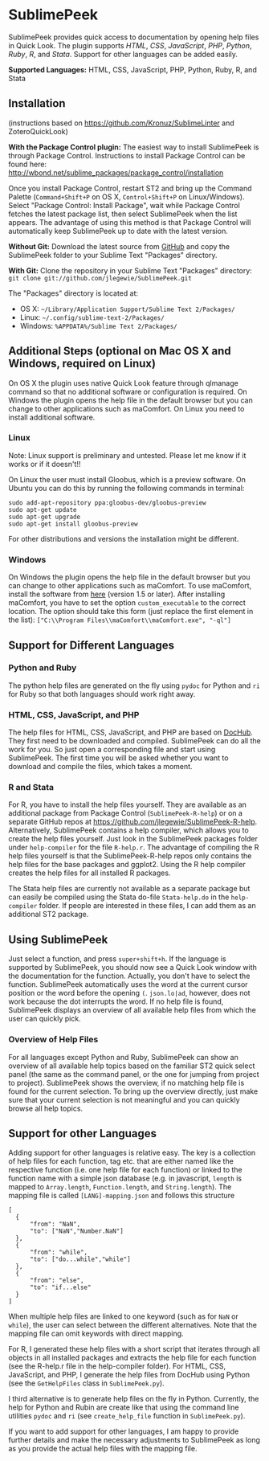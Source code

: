 # SublimePeek
SublimePeek provides quick access to documentation by opening help files in Quick Look. The plugin supports _HTML_, _CSS_, _JavaScript_, _PHP_, _Python_, _Ruby_, _R_, and _Stata_. Support for other languages can be added easily.

**Supported Languages:** HTML, CSS, JavaScript, PHP, Python, Ruby, R, and Stata

## Installation
(instructions based on https://github.com/Kronuz/SublimeLinter and ZoteroQuickLook)


**With the Package Control plugin:** The easiest way to install SublimePeek is through Package Control. Instructions to install Package Control can be found here: http://wbond.net/sublime_packages/package_control/installation

Once you install Package Control, restart ST2 and bring up the Command Palette (``Command+Shift+P`` on OS X, ``Control+Shift+P`` on Linux/Windows). Select "Package Control: Install Package", wait while Package Control fetches the latest package list, then select SublimePeek when the list appears. The advantage of using this method is that Package Control will automatically keep SublimePeek up to date with the latest version.

**Without Git:** Download the latest source from [GitHub](http://github.com/jlegewie/SublimePeek) and copy the SublimePeek folder to your Sublime Text "Packages" directory.

**With Git:** Clone the repository in your Sublime Text "Packages" directory: `git clone git://github.com/jlegewie/SublimePeek.git`


The "Packages" directory is located at:

* OS X: `~/Library/Application Support/Sublime Text 2/Packages/`
* Linux: `~/.config/sublime-text-2/Packages/`
* Windows: `%APPDATA%/Sublime Text 2/Packages/`

## Additional Steps (optional on Mac OS X and Windows, required on Linux)
On OS X the plugin uses native Quick Look feature through qlmanage command so that no additional software or configuration is required. On Windows the plugin opens the help file in the default browser but you can change to other applications such as maComfort. On Linux you need to install additional software.
 

### Linux
Note: Linux support is preliminary and untested. Please let me know if it works or if it doesn't!!

On Linux the user must install Gloobus, which is a preview software. On Ubuntu you can do this by running the following commands in terminal:  

    sudo add-apt-repository ppa:gloobus-dev/gloobus-preview 
    sudo apt-get update 
    sudo apt-get upgrade 
    sudo apt-get install gloobus-preview

For other distributions and versions the installation might be different.

### Windows
On Windows the plugin opens the help file in the default browser but you can change to other applications such as maComfort. To use maComfort, install the software from [here](http://rafaelklaus.com/macomfort/) (version 1.5 or later). After installing maComfort, you have to set the option `custom_executable` to the correct location. The option should take this form (just replace the first element in the list): `["C:\\Program Files\\maComfort\\maComfort.exe", "-ql"]`

## Support for Different Languages

### Python and Ruby
The python help files are generated on the fly using `pydoc` for Python and `ri` for Ruby so that both languages should work right away.

### HTML, CSS, JavaScript, and PHP
The help files for HTML, CSS, JavaScript, and PHP are based on [DocHub](http://dochub.io/). They first need to be downloaded and compiled. SublimePeek can do all the work for you. So just open a corresponding file and start using SublimePeek. The first time you will be asked whether you want to download and compile the files, which takes a moment.

### R and Stata
For R, you have to install the help files yourself. They are available as an additional package from Package Control (`SublimePeek-R-help`) or on a separate GitHub repos at https://github.com/jlegewie/SublimePeek-R-help.
Alternatively, SublimePeek contains a help compiler, which allows you to create the help files yourself. Just look in the SublimePeek packages folder under `help-compiler` for the file `R-help.r`. The advantage of compiling the R help files yourself is that the SublimePeek-R-help repos only contains the help files for the base packages and ggplot2. Using the R help compiler creates the help files for all installed R packages.

The Stata help files are currently not available as a separate package but can easily be compiled using the Stata do-file `Stata-help.do` in the `help-compiler` folder. If people are interested in these files, I can add them as an additional ST2 package.

## Using SublimePeek
Just select a function, and press `super+shift+h`. If the language is supported by SublimePeek, you should now see a Quick Look window with the documentation for the function. Actually, you don't have to select the function. SublimePeek automatically uses the word at the current cursor position or the word before the opening `(`. `json.lo|ad`, however, does not work because the dot interrupts the word. If no help file is found, SublimePeek displays an overview of all available help files from which the user can quickly pick. 

### Overview of Help Files
For all languages except Python and Ruby, SublimePeek can show an overview of all available help topics based on the familiar ST2 quick select panel (the same as the command panel, or the one for jumping from project to project). SublimePeek shows the overview, if no matching help file is found for the current selection. To bring up the overview directly, just make sure that your current selection is not meaningful and you can quickly browse all help topics.

## Support for other Languages
Adding support for other languages is relative easy. The key is a collection of help files for each function, tag etc. that are either named like the respective function (i.e. one help file for each function) or linked to the function name with a simple json database (e.g. in javascript, `length` is mapped to `Array.length`, `Function.length`, and `String.length`). The mapping file is called `[LANG]-mapping.json` and follows this structure

    [
      {
          "from": "NaN",
          "to": ["NaN","Number.NaN"]
      },
      {
          "from": "while",
          "to": ["do...while","while"]
      },
      {
          "from": "else",
          "to": "if...else"
      }
    ]

When multiple help files are linked to one keyword (such as for `NaN` or `while`), the user can select between the different alternatives. Note that the mapping file can omit keywords with direct mapping.

For R, I generated these help files with a short script that iterates through all objects in all installed packages and extracts the help file for each function (see the R-help.r file in the help-compiler folder). For HTML, CSS, JavaScript, and PHP, I generate the help files from DocHub using Python (see the `GetHelpFiles` class in `SublimePeek.py`).

I third alternative is to generate help files on the fly in Python. Currently, the help for Python and Rubin are create like that using the command line utilities `pydoc` and `ri` (see `create_help_file` function in `SublimePeek.py`).

If you want to add support for other languages, I am happy to provide further details and make the necessary adjustments to SublimePeek as long as you provide the actual help files with the mapping file.